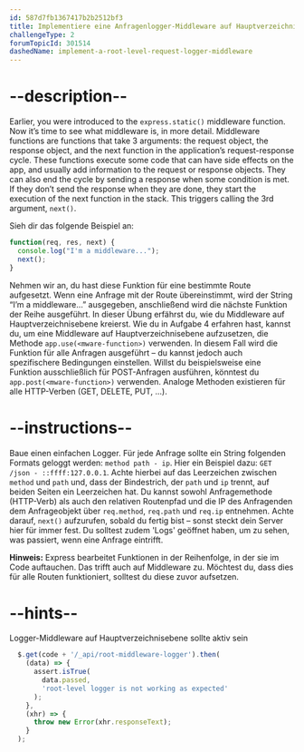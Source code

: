 ```yaml
---
id: 587d7fb1367417b2b2512bf3
title: Implementiere eine Anfragenlogger-Middleware auf Hauptverzeichnisebene
challengeType: 2
forumTopicId: 301514
dashedName: implement-a-root-level-request-logger-middleware
---
```


# --description--

Earlier, you were introduced to the `express.static()` middleware function. Now it’s time to see what middleware is, in more detail. Middleware functions are functions that take 3 arguments: the request object, the response object, and the next function in the application’s request-response cycle. These functions execute some code that can have side effects on the app, and usually add information to the request or response objects. They can also end the cycle by sending a response when some condition is met. If they don’t send the response when they are done, they start the execution of the next function in the stack. This triggers calling the 3rd argument, `next()`.

Sieh dir das folgende Beispiel an:

```js
function(req, res, next) {
  console.log("I'm a middleware...");
  next();
}
```

Nehmen wir an, du hast diese Funktion für eine bestimmte Route aufgesetzt. Wenn eine Anfrage mit der Route übereinstimmt, wird der String “I’m a middleware…” ausgegeben, anschließend wird die nächste Funktion der Reihe ausgeführt. In dieser Übung erfährst du, wie du Middleware auf Hauptverzeichnisebene kreierst. Wie du in Aufgabe 4 erfahren hast, kannst du, um eine Middleware auf Hauptverzeichnisebene aufzusetzen, die Methode `app.use(<mware-function>)` verwenden. In diesem Fall wird die Funktion für alle Anfragen ausgeführt – du kannst jedoch auch spezifischere Bedingungen einstellen. Willst du beispielsweise eine Funktion ausschließlich für POST-Anfragen ausführen, könntest du `app.post(<mware-function>)` verwenden. Analoge Methoden existieren für alle HTTP-Verben (GET, DELETE, PUT, ...).

# --instructions--

Baue einen einfachen Logger. Für jede Anfrage sollte ein String folgenden Formats geloggt werden: `method path - ip`. Hier ein Beispiel dazu: `GET /json - ::ffff:127.0.0.1`. Achte hierbei auf das Leerzeichen zwischen `method` und `path` und, dass der Bindestrich, der `path` und `ip` trennt, auf beiden Seiten ein Leerzeichen hat. Du kannst sowohl Anfragemethode (HTTP-Verb) als auch den relativen Routenpfad und die IP des Anfragenden dem Anfrageobjekt über `req.method`, `req.path` und `req.ip` entnehmen. Achte darauf, `next()` aufzurufen, sobald du fertig bist – sonst steckt dein Server hier für immer fest. Du solltest zudem 'Logs' geöffnet haben, um zu sehen, was passiert, wenn eine Anfrage eintrifft.

**Hinweis:** Express bearbeitet Funktionen in der Reihenfolge, in der sie im Code auftauchen. Das trifft auch auf Middleware zu. Möchtest du, dass dies für alle Routen funktioniert, solltest du diese zuvor aufsetzen.

# --hints--

Logger-Middleware auf Hauptverzeichnisebene sollte aktiv sein

```js
  $.get(code + '/_api/root-middleware-logger').then(
    (data) => {
      assert.isTrue(
        data.passed,
        'root-level logger is not working as expected'
      );
    },
    (xhr) => {
      throw new Error(xhr.responseText);
    }
  );
```

